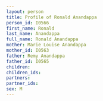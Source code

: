 ```yaml
---
layout: person
title: Profile of Ronald Anandappa
person_id: I0566
first_name: Ronald
last_name: Anandappa
full_name: Ronald Anandappa
mother: Marie Louise Anandappa
mother_id: I0563
father: Remy Anandappa
father_id: I0565
children:
children_ids:
partners:
partner_ids:
sex: M
---
```


